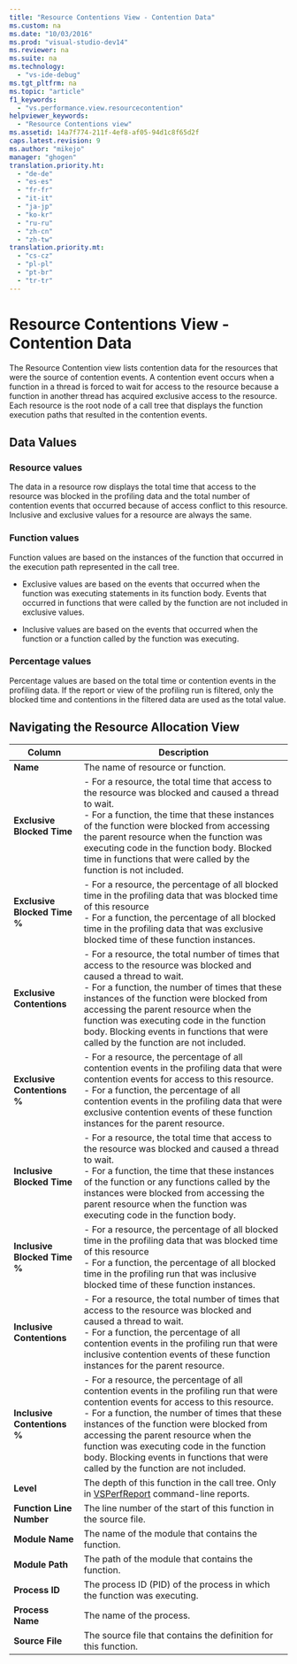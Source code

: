 ```yaml
---
title: "Resource Contentions View - Contention Data"
ms.custom: na
ms.date: "10/03/2016"
ms.prod: "visual-studio-dev14"
ms.reviewer: na
ms.suite: na
ms.technology: 
  - "vs-ide-debug"
ms.tgt_pltfrm: na
ms.topic: "article"
f1_keywords: 
  - "vs.performance.view.resourcecontention"
helpviewer_keywords: 
  - "Resource Contentions view"
ms.assetid: 14a7f774-211f-4ef8-af05-94d1c8f65d2f
caps.latest.revision: 9
ms.author: "mikejo"
manager: "ghogen"
translation.priority.ht: 
  - "de-de"
  - "es-es"
  - "fr-fr"
  - "it-it"
  - "ja-jp"
  - "ko-kr"
  - "ru-ru"
  - "zh-cn"
  - "zh-tw"
translation.priority.mt: 
  - "cs-cz"
  - "pl-pl"
  - "pt-br"
  - "tr-tr"
---
```

# Resource Contentions View - Contention Data
The Resource Contention view lists contention data for the resources that were the source of contention events. A contention event occurs when a function in a thread is forced to wait for access to the resource because a function in another thread has acquired exclusive access to the resource. Each resource is the root node of a call tree that displays the function execution paths that resulted in the contention events.  
  
## Data Values  
  
### Resource values  
 The data in a resource row displays the total time that access to the resource was blocked in the profiling data and the total number of contention events that occurred because of access conflict to this resource. Inclusive and exclusive values for a resource are always the same.  
  
### Function values  
 Function values are based on the instances of the function that occurred in the execution path represented in the call tree.  
  
-   Exclusive values are based on the events that occurred when the function was executing statements in its function body. Events that occurred in functions that were called by the function are not included in exclusive values.  
  
-   Inclusive values are based on the events that occurred when the function or a function called by the function was executing.  
  
### Percentage values  
 Percentage values are based on the total time or contention events in the profiling data. If the report or view of the profiling run is filtered, only the blocked time and contentions in the filtered data are used as the total value.  
  
## Navigating the Resource Allocation View  
  
|Column|Description|  
|------------|-----------------|  
|**Name**|The name of resource or function.|  
|**Exclusive Blocked Time**|-   For a resource, the total time that access to the resource was blocked and caused a thread to wait.<br />-   For a function, the time that these instances of the function were blocked from accessing the parent resource when the function was executing code in the function body. Blocked time in functions that were called by the function is not included.|  
|**Exclusive Blocked Time %**|-   For a resource, the percentage of all blocked time in the profiling data that was blocked time of this resource<br />-   For a function, the percentage of all blocked time in the profiling data that was exclusive blocked time of these function instances.|  
|**Exclusive Contentions**|-   For a resource, the total number of times that access to the resource was blocked and caused a thread to wait.<br />-   For a function, the number of times that these instances of the function were blocked from accessing the parent resource when the function was executing code in the function body. Blocking events in functions that were called by the function are not included.|  
|**Exclusive Contentions %**|-   For a resource, the percentage of all contention events in the profiling data that were contention events for access to this resource.<br />-   For a function, the percentage of all contention events in the profiling data that were exclusive contention events of these function instances for the parent resource.|  
|**Inclusive Blocked Time**|-   For a resource, the total time that access to the resource was blocked and caused a thread to wait.<br />-   For a function, the time that these instances of the function or any functions called by the instances were blocked from accessing the parent resource when the function was executing code in the function body.|  
|**Inclusive Blocked Time %**|-   For a resource, the percentage of all blocked time in the profiling data that was blocked time of this resource<br />-   For a function, the percentage of all blocked time in the profiling run that was inclusive blocked time of these function instances.|  
|**Inclusive Contentions**|-   For a resource, the total number of times that access to the resource was blocked and caused a thread to wait.<br />-   For a function, the percentage of all contention events in the profiling run that were inclusive contention events of these function instances for the parent resource.|  
|**Inclusive Contentions %**|-   For a resource, the percentage of all contention events in the profiling run that were contention events for access to this resource.<br />-   For a function, the number of times that these instances of the function were blocked from accessing the parent resource when the function was executing code in the function body. Blocking events in functions that were called by the function are not included.|  
|**Level**|The depth of this function in the call tree. Only in [VSPerfReport](../VS_IDE/vsperfreport.md) command-line reports.|  
|**Function Line Number**|The line number of the start of this function in the source file.|  
|**Module Name**|The name of the module that contains the function.|  
|**Module Path**|The path of the module that contains the function.|  
|**Process ID**|The process ID (PID) of the process in which the function was executing.|  
|**Process Name**|The name of the process.|  
|**Source File**|The source file that contains the definition for this function.|